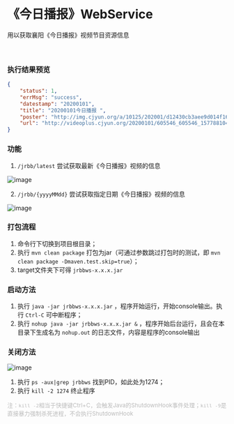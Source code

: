 # 《今日播报》WebService

用以获取襄阳《今日播报》视频节目资源信息
<br><br><br>

### 执行结果预览

```json
{
    "status": 1,
    "errMsg": "success",
    "datestamp": "20200101",
    "title": "20200101今日播报 ",
    "poster": "http://img.cjyun.org/a/10125/202001/d12430cb3aee9d014f16491380385f2f.png",
    "url": "http://videoplus.cjyun.org/20200101/605546_605546_1577881046_transv.mp4"
}
```

### 功能

1. `/jrbb/latest` 尝试获取最新《今日播报》视频的信息

![image](https://user-images.githubusercontent.com/16408325/80950334-38bd7d80-8e28-11ea-8e49-5c5c4f9fbe25.png)

2. `/jrbb/{yyyyMMdd}` 尝试获取指定日期《今日播报》视频的信息

![image](https://user-images.githubusercontent.com/16408325/80950260-188dbe80-8e28-11ea-878d-da35d6fd909e.png)

### 打包流程

1. 命令行下切换到项目根目录；
2. 执行 `mvn clean package` 打包为jar（可通过参数跳过打包时的测试，即 `mvn clean package -Dmaven.test.skip=true`）；
3. target文件夹下可得 `jrbbws-x.x.x.jar`

### 启动方法

1. 执行 `java -jar jrbbws-x.x.x.jar` ，程序开始运行，开始console输出。执行 `Ctrl-C` 可中断程序；
2. 执行 `nohup java -jar jrbbws-x.x.x.jar &` ，程序开始后台运行，且会在本目录下生成名为 `nohup.out` 的日志文件，内容是程序的console输出

### 关闭方法

![image](https://user-images.githubusercontent.com/16408325/82002270-f568d780-968f-11ea-92b2-3505febc9664.png)
1. 执行 `ps -aux|grep jrbbws` 找到PID，如此处为1274；
2. 执行 `kill -2 1274` 终止程序

<font color=#bbbbbb size=2>注：`kill -2`相当于快捷键Ctrl+C，会触发Java的ShutdownHook事件处理；`kill -9`是直接暴力强制杀死进程，不会执行ShutdownHook</font>
